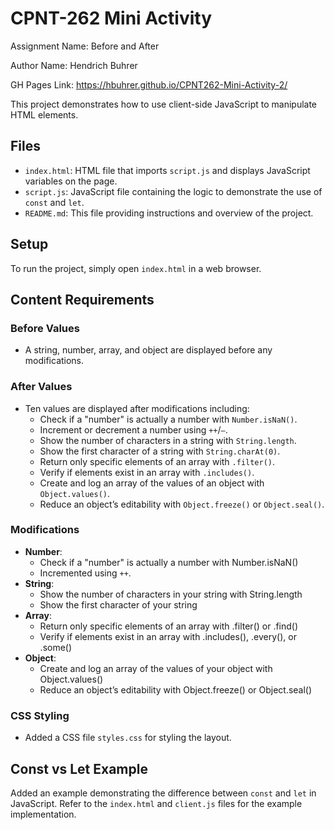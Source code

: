 # CPNT-262 Mini Activity

Assignment Name: Before and After

Author Name: Hendrich Buhrer

GH Pages Link: https://hbuhrer.github.io/CPNT262-Mini-Activity-2/

This project demonstrates how to use client-side JavaScript to manipulate HTML elements.

## Files

- `index.html`: HTML file that imports `script.js` and displays JavaScript variables on the page.
- `script.js`: JavaScript file containing the logic to demonstrate the use of `const` and `let`.
- `README.md`: This file providing instructions and overview of the project.

## Setup

To run the project, simply open `index.html` in a web browser.

## Content Requirements

### Before Values
- A string, number, array, and object are displayed before any modifications.

### After Values
- Ten values are displayed after modifications including:
  - Check if a "number" is actually a number with `Number.isNaN()`.
  - Increment or decrement a number using `++`/`—`.
  - Show the number of characters in a string with `String.length`.
  - Show the first character of a string with `String.charAt(0)`.
  - Return only specific elements of an array with `.filter()`.
  - Verify if elements exist in an array with `.includes()`.
  - Create and log an array of the values of an object with `Object.values()`.
  - Reduce an object’s editability with `Object.freeze()` or `Object.seal()`.

### Modifications
- **Number**:
  - Check if a "number" is actually a number with Number.isNaN()
  - Incremented using `++`.
- **String**: 
  - Show the number of characters in your string with String.length
  - Show the first character of your string
- **Array**: 
  - Return only specific elements of an array with .filter() or .find()
  - Verify if elements exist in an array with .includes(), .every(), or .some()
- **Object**: 
  - Create and log an array of the values of your object with Object.values()
  - Reduce an object’s editability with Object.freeze() or Object.seal()

### CSS Styling
- Added a CSS file `styles.css` for styling the layout.

## Const vs Let Example

Added an example demonstrating the difference between `const` and `let` in JavaScript. Refer to the `index.html` and `client.js` files for the example implementation.
